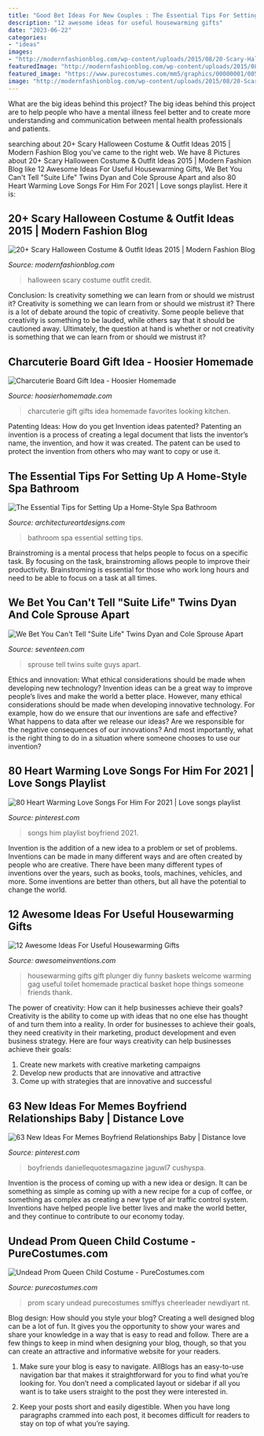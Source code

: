```yaml
---
title: "Good Bet Ideas For New Couples : The Essential Tips For Setting Up A Home-style Spa Bathroom"
description: "12 awesome ideas for useful housewarming gifts"
date: "2023-06-22"
categories:
- "ideas"
images:
- "http://modernfashionblog.com/wp-content/uploads/2015/08/20-Scary-Halloween-Costume-Outfit-Ideas-2015-21.jpg"
featuredImage: "http://modernfashionblog.com/wp-content/uploads/2015/08/20-Scary-Halloween-Costume-Outfit-Ideas-2015-21.jpg"
featured_image: "https://www.purecostumes.com/mm5/graphics/00000001/00529_full_1.jpg"
image: "http://modernfashionblog.com/wp-content/uploads/2015/08/20-Scary-Halloween-Costume-Outfit-Ideas-2015-21.jpg"
---
```



What are the big ideas behind this project?
The big ideas behind this project are to help people who have a mental illness feel better and to create more understanding and communication between mental health professionals and patients.

	

		
searching about 20+ Scary Halloween Costume &amp; Outfit Ideas 2015 | Modern Fashion Blog you've came to the right web. We have 8 Pictures about 20+ Scary Halloween Costume &amp; Outfit Ideas 2015 | Modern Fashion Blog like 12 Awesome Ideas For Useful Housewarming Gifts, We Bet You Can&#039;t Tell &quot;Suite Life&quot; Twins Dyan and Cole Sprouse Apart and also 80 Heart Warming Love Songs For Him For 2021 | Love songs playlist. Here it is:
		
    
## 20+ Scary Halloween Costume &amp; Outfit Ideas 2015 | Modern Fashion Blog

<img loading=lazy src="http://modernfashionblog.com/wp-content/uploads/2015/08/20-Scary-Halloween-Costume-Outfit-Ideas-2015-21.jpg" onerror="this.onerror=null;this.src='https://tse4.mm.bing.net/th?id=OIP.VezVVrbdcc7zuNLX-l0iGAAAAA&amp;pid=15.1';" alt="20+ Scary Halloween Costume &amp; Outfit Ideas 2015 | Modern Fashion Blog">

_Source: modernfashionblog.com_

>halloween scary costume outfit credit. 

	

Conclusion: Is creativity something we can learn from or should we mistrust it?
Creativity is something we can learn from or should we mistrust it?
There is a lot of debate around the topic of creativity. Some people believe that creativity is something to be lauded, while others say that it should be cautioned away. Ultimately, the question at hand is whether or not creativity is something that we can learn from or should we mistrust it?

    
## Charcuterie Board Gift Idea - Hoosier Homemade

<img loading=lazy src="https://hoosierhomemade.com/wp-content/uploads/Charcuterie-Board-Gift-PIN-1.jpg" onerror="this.onerror=null;this.src='https://tse1.mm.bing.net/th?id=OIP.XS5vN9kz1zKkhzo--h1DTwHaLF&amp;pid=15.1';" alt="Charcuterie Board Gift Idea - Hoosier Homemade">

_Source: hoosierhomemade.com_

>charcuterie gift gifts idea homemade favorites looking kitchen. 

	

Patenting Ideas: How do you get Invention ideas patented?
Patenting an invention is a process of creating a legal document that lists the inventor’s name, the invention, and how it was created. The patent can be used to protect the invention from others who may want to copy or use it.

    
## The Essential Tips For Setting Up A Home-Style Spa Bathroom

<img loading=lazy src="https://www.architectureartdesigns.com/wp-content/uploads/2019/08/bathroom-1-630x911.jpg" onerror="this.onerror=null;this.src='https://tse1.mm.bing.net/th?id=OIP.zetqvjjKRpsJKhkpKG_83AHaKt&amp;pid=15.1';" alt="The Essential Tips for Setting Up a Home-Style Spa Bathroom">

_Source: architectureartdesigns.com_

>bathroom spa essential setting tips. 

	

Brainstroming is a mental process that helps people to focus on a specific task. By focusing on the task, brainstroming allows people to improve their productivity. Brainstroming is essential for those who work long hours and need to be able to focus on a task at all times.

    
## We Bet You Can&#039;t Tell &quot;Suite Life&quot; Twins Dyan And Cole Sprouse Apart

<img loading=lazy src="https://hips.hearstapps.com/sev.h-cdn.co/assets/17/15/980x490/landscape-1491941582-gettyimages-53350908.jpg?resize=1200:*" onerror="this.onerror=null;this.src='https://tse2.mm.bing.net/th?id=OIP.wN7JRwbkmLc2VgK-hqUQJQHaDt&amp;pid=15.1';" alt="We Bet You Can&#039;t Tell &quot;Suite Life&quot; Twins Dyan and Cole Sprouse Apart">

_Source: seventeen.com_

>sprouse tell twins suite guys apart. 

	

Ethics and innovation: What ethical considerations should be made when developing new technology?
Invention ideas can be a great way to improve people’s lives and make the world a better place. However, many ethical considerations should be made when developing innovative technology. For example, how do we ensure that our inventions are safe and effective? What happens to data after we release our ideas? Are we responsible for the negative consequences of our innovations? And most importantly, what is the right thing to do in a situation where someone chooses to use our invention?

    
## 80 Heart Warming Love Songs For Him For 2021 | Love Songs Playlist

<img loading=lazy src="https://i.pinimg.com/736x/19/b4/82/19b482b50cfe5c53fff90b96f04b3dfc.jpg" onerror="this.onerror=null;this.src='https://tse1.mm.bing.net/th?id=OIP.pw506vNguO3IrBYv_WkutgHaPs&amp;pid=15.1';" alt="80 Heart Warming Love Songs For Him For 2021 | Love songs playlist">

_Source: pinterest.com_

>songs him playlist boyfriend 2021. 

	

Invention is the addition of a new idea to a problem or set of problems. Inventions can be made in many different ways and are often created by people who are creative. There have been many different types of inventions over the years, such as books, tools, machines, vehicles, and more. Some inventions are better than others, but all have the potential to change the world.

    
## 12 Awesome Ideas For Useful Housewarming Gifts

<img loading=lazy src="http://www.awesomeinventions.com/wp-content/uploads/2016/01/Sipmi.jpg" onerror="this.onerror=null;this.src='https://tse3.mm.bing.net/th?id=OIP.E5AZcUlbrJQIxx7t-TFdMAHaJ4&amp;pid=15.1';" alt="12 Awesome Ideas For Useful Housewarming Gifts">

_Source: awesomeinventions.com_

>housewarming gifts gift plunger diy funny baskets welcome warming gag useful toilet homemade practical basket hope things someone friends thank. 

	

The power of creativity: How can it help businesses achieve their goals?
Creativity is the ability to come up with ideas that no one else has thought of and turn them into a reality. In order for businesses to achieve their goals, they need creativity in their marketing, product development and even business strategy. Here are four ways creativity can help businesses achieve their goals: 
1. Create new markets with creative marketing campaigns 
2. Develop new products that are innovative and attractive 
3. Come up with strategies that are innovative and successful 

    
## 63 New Ideas For Memes Boyfriend Relationships Baby | Distance Love

<img loading=lazy src="https://i.pinimg.com/736x/5e/c4/f8/5ec4f8a54e78cb40474463ea538d7819.jpg" onerror="this.onerror=null;this.src='https://tse4.mm.bing.net/th?id=OIP.Nq0VxQtG52SIq3vsyV86KAAAAA&amp;pid=15.1';" alt="63 New Ideas For Memes Boyfriend Relationships Baby | Distance love">

_Source: pinterest.com_

>boyfriends daniellequotesmagazine jaguwl7 cushyspa. 

	

Invention is the process of coming up with a new idea or design. It can be something as simple as coming up with a new recipe for a cup of coffee, or something as complex as creating a new type of air traffic control system. Inventions have helped people live better lives and make the world better, and they continue to contribute to our economy today.

    
## Undead Prom Queen Child Costume - PureCostumes.com

<img loading=lazy src="https://www.purecostumes.com/mm5/graphics/00000001/00529_full_1.jpg" onerror="this.onerror=null;this.src='https://tse3.mm.bing.net/th?id=OIP.5TbynEFYIBjP7taZ4_1nggHaLO&amp;pid=15.1';" alt="Undead Prom Queen Child Costume - PureCostumes.com">

_Source: purecostumes.com_

>prom scary undead purecostumes smiffys cheerleader newdiyart nt. 

	

Blog design: How should you style your blog?
Creating a well designed blog can be a lot of fun. It gives you the opportunity to show your wares and share your knowledge in a way that is easy to read and follow. There are a few things to keep in mind when designing your blog, though, so that you can create an attractive and informative website for your readers.
1. Make sure your blog is easy to navigate. AllBlogs has an easy-to-use navigation bar that makes it straightforward for you to find what you’re looking for. You don’t need a complicated layout or sidebar if all you want is to take users straight to the post they were interested in.

2. Keep your posts short and easily digestible. When you have long paragraphs crammed into each post, it becomes difficult for readers to stay on top of what you’re saying.

